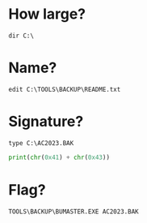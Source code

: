 # How large?
`dir C:\`

# Name?
`edit C:\TOOLS\BACKUP\README.txt`

# Signature?
`type C:\AC2023.BAK`
```python
print(chr(0x41) + chr(0x43))
```

# Flag?
`TOOLS\BACKUP\BUMASTER.EXE AC2023.BAK`
